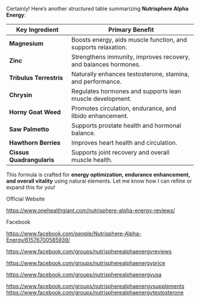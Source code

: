 Certainly! Here’s another structured table summarizing **Nutrisphere Alpha Energy**:

| **Key Ingredient**       | **Primary Benefit** |
|-------------------------|----------------------|
| **Magnesium**           | Boosts energy, aids muscle function, and supports relaxation. |
| **Zinc**               | Strengthens immunity, improves recovery, and balances hormones. |
| **Tribulus Terrestris** | Naturally enhances testosterone, stamina, and performance. |
| **Chrysin**            | Regulates hormones and supports lean muscle development. |
| **Horny Goat Weed**     | Promotes circulation, endurance, and libido enhancement. |
| **Saw Palmetto**       | Supports prostate health and hormonal balance. |
| **Hawthorn Berries**   | Improves heart health and circulation. |
| **Cissus Quadrangularis** | Supports joint recovery and overall muscle health. |

This formula is crafted for **energy optimization, endurance enhancement, and overall vitality** using natural elements. Let me know how I can refine or expand this for you!

Official Website

https://www.onehealthgiant.com/nutrisphere-alpha-energy-reviews/ 


Facebook

https://www.facebook.com/people/Nutrisphere-Alpha-Energy/61576700585939/ 

https://www.facebook.com/groups/nutrispherealphaenergyreviews 

https://www.facebook.com/groups/nutrispherealphaenergyprice 

https://www.facebook.com/groups/nutrispherealphaenergyusa 

https://www.facebook.com/groups/nutrispherealphaenergysupplements 
https://www.facebook.com/groups/nutrispherealphaenergytestosterone 
